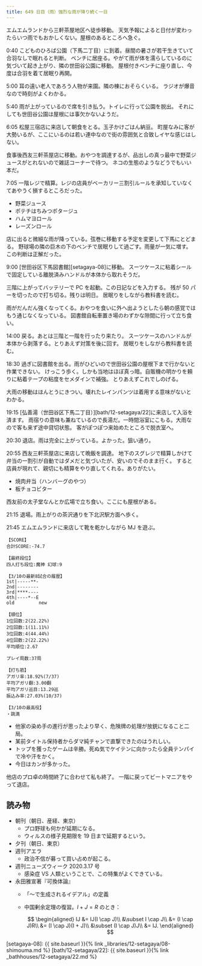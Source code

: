 ```yaml
---
title: 649 日目（雨）強烈な雨が降り続く一日
---
```


エムエムランドから三軒茶屋地区へ徒歩移動。
天気予報によると日付が変わったらいつ雨でもおかしくない。屋根のあるところへ急ぐ。

0:40 こどものひろば公園（下馬二丁目）に到着。昼間の暑さが若干生きていて合羽なしで眠れると判断。
ベンチに居座る。やがて雨が体を濡らしているのに気づいて起き上がり、隣の世田谷公園に移動。
屋根付きベンチに座り直し、今度は合羽を着て居眠り再開。

5:00 耳の遠い老人であろう人物が来園。隣の棟におそらくいる。
ラジオが爆音なので時刻がよくわかる。

5:40 雨が上がっているので席を引き払う。トイレに行って公園を脱出。
それにしても世田谷公園は屋根には事欠かないようだ。

6:05 松屋三宿店に来店して朝食をとる。玉子かけごはん納豆。
町屋なみに客が大勢いるが、ここにいるのは若い連中なので街の雰囲気と合致しイヤな感じはしない。

食事後西友三軒茶屋店に移動。おやつを調達するが、品出しの真っ最中で野菜ジュースがとれないので雑誌コーナーで待つ。
ネコの生態のようなどうでもいい本だ。

7:05 一階レジで精算。レジの店員がベーカリー三割引ルールを承知していなくてあやうく損するところだった。

* 野菜ジュース
* ポテチはちみつポタージュ
* ハムマヨロール
* レーズンロール

店に出ると微細な雨が降っている。弦巻に移動する予定を変更して下馬にとどまる。
野球場の隣の巨木の下のベンチで居眠りして過ごす。雨量が一気に増す。この判断は正解だった。

9:00 [世田谷区下馬図書館][setagaya-08]に移動。
スーツケースに粘着シールで固定している離脱済みハンドルが本体から取れそうだ。

三階に上がってバッテリーで PC を起動。この日記などを入力する。
残が 50 パーを切ったので打ち切る。残りは明日。
居眠りをしながら教科書を読む。

雨がだんだん強くなってくる。おやつを食いに外へ出ようとしたら朝の感覚ではもう通じなくなっている。
図書館自転車置き場のわずかな隙間に行って立ち食い。

14:00 戻る。あとは三階と一階を行ったり来たり。
スーツケースのハンドルが本体から剥落する。とりあえず対策を後に回す。
居眠りをしながら教科書を読む。

18:30 過ぎに図書館を出る。雨がひどいので世田谷公園の屋根下まで行かないと作業できない。
けっこう歩く。しかも当地はほぼ真っ暗。自販機の明かりを頼りに粘着テープの粘度をセメダインで補強。
とりあえずこれでしのげる。

大雨の移動はほんとうにきつい。壊れたレインパンツは着用する意味がないとわかる。

19:15 [弘善湯（世田谷区下馬二丁目）][bath/12-setagaya/22]に来店して入浴を済ます。
雨宿りの意味も兼ねているので長湯だ。一時間浴室にこもる。大雨なので客も来ず途中貸切状態。
客がぽつぽつ来始めたところで脱衣室へ。

20:30 退店。雨は完全に上がっている。よかった。狙い通り。

20:55 西友三軒茶屋店に来店して晩飯を調達。
地下のスグレジで精算しかけて弁当の一割引が自動ではダメだと気づいたが、安いのでそのまま行く。
すると店員が現れて、親切にも精算をやり直してくれる。ありがたい。

* 焼肉弁当（ハンバーグのやつ）
* 板チョコビター

西友前の太子堂なんとか広場で立ち食い。ここにも屋根がある。

21:15 退場。雨上がりの茶沢通りを下北沢駅方面へ歩く。

21:45 エムエムランドに来店して靴を乾かしながら MJ を遊ぶ。

```text
【SCORE】
合計SCORE:-74.7

【最終段位】
四人打ち段位:魔神 幻球:9

【3/10の最新8試合の履歴】
1st|-----**-
2nd|--------
3rd|****----
4th|----*--E
old         new

【順位】
1位回数:2(22.22%)
2位回数:1(11.11%)
3位回数:4(44.44%)
4位回数:2(22.22%)
平均順位:2.67

プレイ局数:37局

【打ち筋】
アガリ率:18.92%(7/37)
平均アガリ翻:3.00翻
平均アガリ巡目:13.29巡
振込み率:27.03%(10/37)

【3/10の最高役】
・跳満
```

* 他家の染め手の進行が思ったより早く、危険牌の処理が放銃になること二局。
* 某前タイトル保持者からダマ純チャンで直撃できたのはうれしい。
* トップを獲ったゲームは辛勝。死ぬ気でケイテンに向かったら全員テンパイで冷や汗をかく。
* 今日はカンが多かった。

他店のプロ卓の時間終了に合わせて私も終了。
一階に戻ってビートマニアをやって退店。

## 読み物

* 朝刊（朝日、産経、東京）
  * プロ野球も何かが延期になる。
  * ウィルスの様子見期限を 19 日まで延期するという。
* 夕刊（朝日、東京）
* 週刊アエラ
  * 政治不信が募って買い占めが起こる。
* 週刊ニューズウィーク 2020.3.17 号
  * 感染症 VS 人類ということで、この特集がよくできている。
* 永田雅宣著『可換体論』
  * 「～で生成されるイデアル」の定義
  * 中国剰余定理の復習。$I + J = R$ のとき：

    $$
    \begin{aligned}
    IJ &= IJ(I \cap J)\\
    &\subset I \cap J\\
    &= (I \cap J)R\\
    &= (I \cap J)(I + J)\\
    &\subset (I \cap J)J\\
    &= IJ.
    \end{aligned}
    $$

[setagaya-08]: {{ site.baseurl }}{% link _libraries/12-setagaya/08-shimouma.md %}
[bath/12-setagaya/22]: {{ site.baseurl }}{% link _bathhouses/12-setagaya/22.md %}
